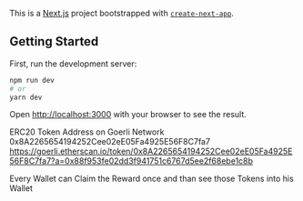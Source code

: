 This is a [Next.js](https://nextjs.org/) project bootstrapped with [`create-next-app`](https://github.com/vercel/next.js/tree/canary/packages/create-next-app).

## Getting Started

First, run the development server:

```bash
npm run dev
# or
yarn dev
```

Open [http://localhost:3000](http://localhost:3000) with your browser to see the result.

ERC20 Token Address on Goerli Network
0x8A2265654194252Cee02eE05Fa4925E56F8C7fa7
https://goerli.etherscan.io/token/0x8A2265654194252Cee02eE05Fa4925E56F8C7fa7?a=0x88f953fe02dd3f941751c6767d5ee2f68ebe1c8b

Every Wallet can Claim the Reward once and than see those Tokens into his Wallet
